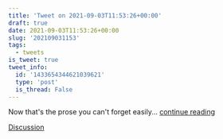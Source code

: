 ```yaml
---
title: 'Tweet on 2021-09-03T11:53:26+00:00'
draft: true
date: 2021-09-03T11:53:26+00:00
slug: '202109031153'
tags:
  - tweets
is_tweet: true
tweet_info:
  id: '1433654344621039621'
  type: 'post'
  is_thread: False
---
```




Now that's the prose you can't forget easily... [continue reading](urls[0])

[Discussion](https://x.com/sytelus/status/1433654344621039621)
